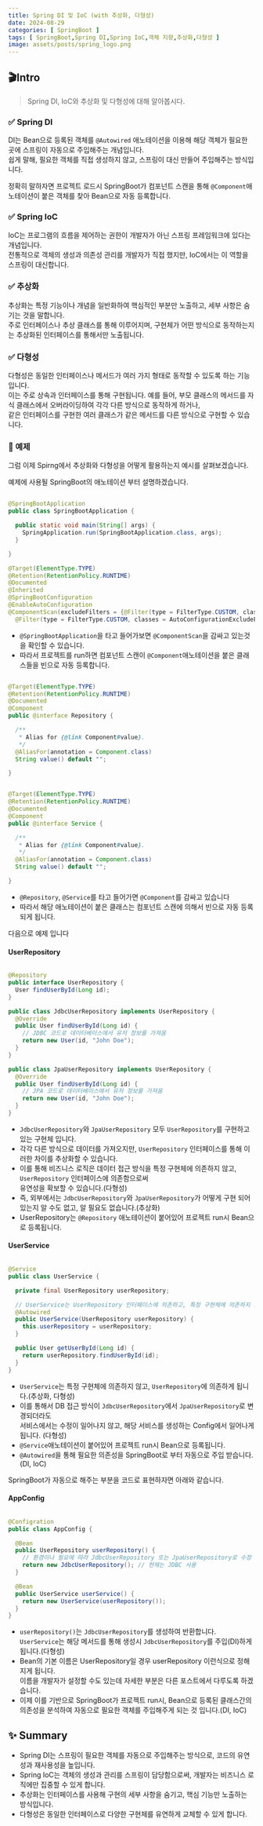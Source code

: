 ```yaml
---
title: Spring DI 및 IoC (with 추상화, 다형성)
date: 2024-08-29
categories: [ SpringBoot ]
tags: [ SpringBoot,Spring DI,Spring IoC,객체 지향,추상화,다형성 ]
image: assets/posts/spring_logo.png
---
```


## 🎬Intro

> Spring DI, IoC와 추상화 및 다형성에 대해 알아봅시다.

### ✅ Spring DI

DI는 Bean으로 등록된 객체를 `@Autowired` 애노테이션을 이용해 해당 객체가 필요한 곳에 스프링이 자동으로 주입해주는 개념입니다.<br>
쉽게 말해, 필요한 객체를 직접 생성하지 않고, 스프링이 대신 만들어 주입해주는 방식입니다.

정확히 말하자면 프로젝트 로드시 SpringBoot가 컴포넌트 스캔을 통해 `@Component`애노테이션이 붙은 객체를 찾아 Bean으로 자동 등록합니다.

### ✅ Spring IoC

IoC는 프로그램의 흐름을 제어하는 권한이 개발자가 아닌 스프링 프레임워크에 있다는 개념입니다.<br>
전통적으로 객체의 생성과 의존성 관리를 개발자가 직접 했지만, IoC에서는 이 역할을 스프링이 대신합니다.

### ✅ 추상화

추상화는 특정 기능이나 개념을 일반화하여 핵심적인 부분만 노출하고, 세부 사항은 숨기는 것을 말합니다.<br>
주로 인터페이스나 추상 클래스를 통해 이루어지며, 구현체가 어떤 방식으로 동작하는지는 추상화된 인터페이스를 통해서만 노출됩니다.

### ✅ 다형성

다형성은 동일한 인터페이스나 메서드가 여러 가지 형태로 동작할 수 있도록 하는 기능입니다.<br>
이는 주로 상속과 인터페이스를 통해 구현됩니다. 예를 들어, 부모 클래스의 메서드를 자식 클래스에서 오버라이딩하여 각각 다른 방식으로 동작하게 하거나,<br>
같은 인터페이스를 구현한 여러 클래스가 같은 메서드를 다른 방식으로 구현할 수 있습니다.

### 📝 예제

그럼 이제 Spirng에서 추상화와 다형성을 어떻게 활용하는지 예시를 살펴보겠습니다.

예제에 사용될 SpringBoot의 애노테이션 부터 설명하겠습니다.

```java

@SpringBootApplication
public class SpringBootApplication {

  public static void main(String[] args) {
    SpringApplication.run(SpringBootApplication.class, args);
  }

}
```

```java
@Target(ElementType.TYPE)
@Retention(RetentionPolicy.RUNTIME)
@Documented
@Inherited
@SpringBootConfiguration
@EnableAutoConfiguration
@ComponentScan(excludeFilters = {@Filter(type = FilterType.CUSTOM, classes = TypeExcludeFilter.class),
  @Filter(type = FilterType.CUSTOM, classes = AutoConfigurationExcludeFilter.class)})
```

- `@SpringBootApplication`을 타고 들어가보면 `@ComponentScan`을 감싸고 있는것을 확인할 수 있습니다.
- 따라서 프로젝트를 run하면 컴포넌트 스캔이 `@Component`애노테이션을 붙은 클래스들을 빈으로 자동 등록합니다.

```java

@Target(ElementType.TYPE)
@Retention(RetentionPolicy.RUNTIME)
@Documented
@Component
public @interface Repository {

  /**
   * Alias for {@link Component#value}.
   */
  @AliasFor(annotation = Component.class)
  String value() default "";

}
```

```java

@Target(ElementType.TYPE)
@Retention(RetentionPolicy.RUNTIME)
@Documented
@Component
public @interface Service {

  /**
   * Alias for {@link Component#value}.
   */
  @AliasFor(annotation = Component.class)
  String value() default "";

}

```

- `@Repository`,  `@Service`를 타고 들어가면 `@Component`를 감싸고 있습니다<br>
- 따라서 해당 애노테이션이 붙은 클래스는 컴포넌트 스캔에 의해서 빈으로 자동 등록되게 됩니다.

다음으로 예제 입니다

#### UserRepository

```java

@Repository
public interface UserRepository {
  User findUserById(Long id);
}

public class JdbcUserRepository implements UserRepository {
  @Override
  public User findUserById(Long id) {
    // JDBC 코드로 데이터베이스에서 유저 정보를 가져옴
    return new User(id, "John Doe");
  }
}

public class JpaUserRepository implements UserRepository {
  @Override
  public User findUserById(Long id) {
    // JPA 코드로 데이터베이스에서 유저 정보를 가져옴
    return new User(id, "John Doe");
  }
}
```

- `JdbcUserRepository`와 `JpaUserRepository` 모두 `UserRepository`를 구현하고 있는 구현체 입니다.
- 각각 다른 방식으로 데이터를 가져오지만, `UserRepository` 인터페이스를 통해 이러한 차이를 추상화할 수 있습니다.
- 이를 통해 비즈니스 로직은 데이터 접근 방식을 특정 구현체에 의존하지 않고, `UserRepository` 인터페이스에 의존함으로써<br>
  유연성을 확보할 수 있습니다.(다형성)
- 즉, 외부에서는 `JdbcUserRepository`와 `JpaUserRepository`가 어떻게 구현 되어 있는지 알 수도 없고, 알 필요도 없습니다.(추상화)
- UserRepository는 `@Repository` 애노테이션이 붙어있어 프로젝트 run시 Bean으로 등록됩니다.

#### UserService

```java

@Service
public class UserService {

  private final UserRepository userRepository;

  // UserService는 UserRepository 인터페이스에 의존하고, 특정 구현체에 의존하지 않음
  @Autowired
  public UserService(UserRepository userRepository) {
    this.userRepository = userRepository;
  }

  public User getUserById(Long id) {
    return userRepository.findUserById(id);
  }
}
```

- `UserService`는 특정 구현체에 의존하지 않고, `UserRepository`에 의존하게 됩니다.(추상화, 다형성)
- 이를 통해서 DB 접근 방식이 `JdbcUserRepository`에서 `JpaUserRepository`로 변경되더라도<br>
  서비스에서는 수정이 일어나지 않고, 해당 서비스를 생성하는 Config에서 일어나게 됩니다. (다형성)
- `@Service`애노테이션이 붙어있어 프로젝트 run시 Bean으로 등록됩니다.
- `@Autowired`을 통해 필요한 의존성을 SpringBoot로 부터 자동으로 주입 받습니다. (DI, IoC)

SpringBoot가 자동으로 해주는 부분을 코드로 표현하자면 아래와 같습니다.

#### AppConfig

```java

@Configration
public class AppConfig {

  @Bean
  public UserRepository userRepository() {
    // 환경이나 필요에 따라 JdbcUserRepository 또는 JpaUserRepository로 수정
    return new JdbcUserRepository(); // 현재는 JDBC 사용
  }

  @Bean
  public UserService userService() {
    return new UserService(userRepository());
  }
}
```

- `userRepository()`는 `JdbcUserRepository`를 생성하여 반환합니다.<br>
  `UserService`는 해당 메서드를 통해 생성시 `JdbcUserRepository`를 주입(DI)하게 됩니다.(다형성)
- Bean의 기본 이름은 UserRepository일 경우 userRepository 이런식으로 정해지게 됩니다.<br>
  이름을 개발자가 설정할 수도 있는데 자세한 부분은 다른 포스트에서 다루도록 하겠습니다.
- 이제 이를 기반으로 SpringBoot가 프로젝트 run시, Bean으로 등록된 클래스간의 의존성을 분석하여 자동으로 필요한 객체를 주입해주게 되는 것 입니다.(DI, IoC)

## ✨ Summary

- Spring DI는 스프링이 필요한 객체를 자동으로 주입해주는 방식으로, 코드의 유연성과 재사용성을 높입니다.
- Spring IoC는 객체의 생성과 관리를 스프링이 담당함으로써, 개발자는 비즈니스 로직에만 집중할 수 있게 합니다.
- 추상화는 인터페이스를 사용해 구현의 세부 사항을 숨기고, 핵심 기능만 노출하는 방식입니다.
- 다형성은 동일한 인터페이스로 다양한 구현체를 유연하게 교체할 수 있게 합니다.

